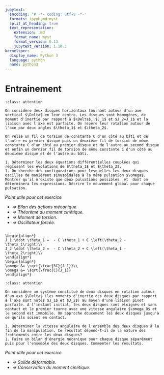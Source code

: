 ```yaml
---
jupytext:
  encoding: '# -*- coding: utf-8 -*-'
  formats: ipynb,md:myst
  split_at_heading: true
  text_representation:
    extension: .md
    format_name: myst
    format_version: 0.13
    jupytext_version: 1.10.3
kernelspec:
  display_name: Python 3
  language: python
  name: python3
---
```

# Entrainement

````{admonition} Disques couplés 
:class: attention

On considère deux disques horizontaux tournant autour d'un axe vertical $\Delta$ en leur centre. Les disques sont homogènes, de moment d'inertie par rapport à $\Delta$, $J_1$ et $J_2=J_1$ et la liaison avec l'axe est parfaite. On repère leur rotation autour de l'axe par deux angles $\theta_1$ et $\theta_2$.

On relie un fil de torsion de constante C d'un côté au bâti et de l'autre eu premier disque puis un deuxième fil de torsion de même constante C d'un côté au premier disque et de l'autre au second disque et enfin un dernier fil de torsion de même constante C d'un côté au deuxième disque et de l'autre au bâti.

1. Déterminer les deux équations différentielles couplées qui régissent les évolutions de $\theta_1$ et $\theta_2$.
1. On cherche des configurations pour lesquelles les deux disques oscilles de manièrent sinusoïdales à la même pulsation $\omega$. Montrer qu'il n'existe que deux pulsations possibles  et  dont on déterminera les expressions. Décrire le mouvement global pour chaque pulsation.

````
_Point utile pour cet exercice_
* _$\Longrightarrow$ Bilan des actions mécanique._
* _$\Longrightarrow$ Théorème du moment cinétique._
* _$\Longrightarrow$ Moment de torsion._
* _$\Longrightarrow$ Oscillateur forcée._



````{topic} Eléments de réponse (sans justification)

\begin{align*}
J_1 \ddot \theta_1 =  - C \theta_1 + C \left(\theta_2 - \theta_1\right)\\
J_2 \ddot \theta_2 =  - C \theta_2 + C \left(\theta_1 - \theta_2\right)\\
\end{align*}
\begin{align*}
\omega &= \sqrt{\frac{3C}{J_1}}\\
\omega &= \sqrt{\frac{C}{J_1}}
\end{align*}
````

````{admonition} Entraînement par frottements 
:class: attention

On considère un système constitué de deux disques en rotation autour d'un axe $\Delta$ (les moments d'inertie des deux disques par rapport à l'axe sont notés $J_1$ et $J_2$) au moyen d'une liaison pivot parfaite. A l'instant initial, les deux disques sont éloignés et sans contact et le premier tourne avec une vitesse angulaire $\omega_0$ et le second est immobile. On approche doucement les deux disques jusqu'à ce qu'ils soient en contact.

1. Déterminer la vitesse angulaire de l'ensemble des deux disques à la fin de la manipulation. Ce résultat dépend-t-il de la nature des frottements entre les deux disques?
1. Faire un bilan d'énergie mécanique pour chaque disque séparément puis pour l'ensemble des deux disques. Commenter les résultats.
````
_Point utile pour cet exercice_
* _$\Longrightarrow$ Solide déformable._
* _$\Longrightarrow$ Conservation du moment cinétique._
